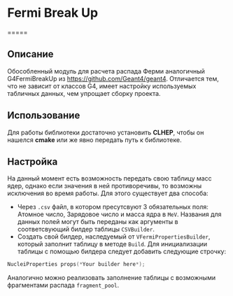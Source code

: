 # Fermi Break Up

=====

## Описание

Обособленный модуль для расчета распада Ферми аналогичный G4FermiBreakUp из https://github.com/Geant4/geant4. 
Отличается тем, что не зависит от классов G4, имеет настройку используемых табличных данных, чем упрощает сборку проекта.

## Использование

Для работы библиотеки достаточно установить **CLHEP**, чтобы он нашелся **cmake** или же явно передать путь к библиотеке.

## Настройка

На данный момент есть возможность передать свою таблицу масс ядер, однако если значения в ней противоречивы, то возможны исключения во время работы.
Для этого существует два способа:

- Через `.csv` файл, в котором пресутсвуют 3 обязательных поля: Атомное число, Зарядовое число и масса ядра в `MeV`. Названия для данных полей могут быть переданы как аргументы в соответсвующий билдер таблицы `CSVBuilder`.
- Создать свой билдер, наследуемый от `VFermiPropertiesBuilder`, который заполнит таблицу в методе `Build`.
Для инициализации таблицы с помощью билдера следует добавить следующие строчку:

```c++
NucleiProperties props(*Your builder here*);
```

Аналогично можно реализовать заполнение таблицы с возможными фрагментами распада `fragment_pool`.
